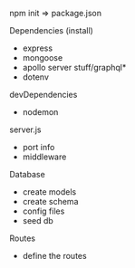 npm init => package.json

Dependencies (install)
- express
- mongoose
- apollo server stuff/graphql*
- dotenv 

devDependencies
- nodemon

server.js
- port info
- middleware


Database
- create models
- create schema
- config files
- seed db

Routes
- define the routes



